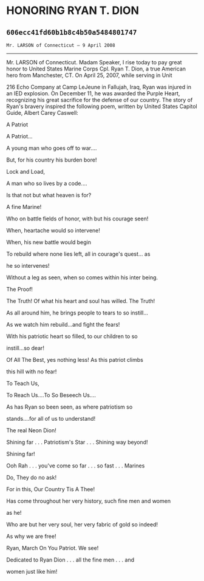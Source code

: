 # HONORING RYAN T. DION
## `606ecc41fd60b1b8c4b50a5484801747`
`Mr. LARSON of Connecticut — 9 April 2008`

---


Mr. LARSON of Connecticut. Madam Speaker, I rise today to pay great 
honor to United States Marine Corps Cpl. Ryan T. Dion, a true American 
hero from Manchester, CT. On April 25, 2007, while serving in Unit


216 Echo Company at Camp LeJeune in Fallujah, Iraq, Ryan was injured in 
an IED explosion. On December 11, he was awarded the Purple Heart, 
recognizing his great sacrifice for the defense of our country. The 
story of Ryan's bravery inspired the following poem, written by United 
States Capitol Guide, Albert Carey Caswell:
















 A Patriot



 A Patriot...


 A young man who goes off to war....


 But, for his country his burden bore!


 Lock and Load,


 A man who so lives by a code....


 Is that not but what heaven is for?


 A fine Marine!


 Who on battle fields of honor, with but his courage seen!


 When, heartache would so intervene!


 When, his new battle would begin


 To rebuild where none lies left, all in courage's quest... as 





 he so intervenes!


 Without a leg as seen, when so comes within his inter being.


 The Proof!


 The Truth! Of what his heart and soul has willed. The Truth!


 As all around him, he brings people to tears to so instill...


 As we watch him rebuild...and fight the fears!


 With his patriotic heart so filled, to our children to so 





 instill...so dear!


 Of All The Best, yes nothing less! As this patriot climbs 





 this hill with no fear!


 To Teach Us,


 To Reach Us....To So Beseech Us....


 As has Ryan so been seen, as where patriotism so 





 stands....for all of us to understand!


 The real Neon Dion!


 Shining far . . . Patriotism's Star . . . Shining way beyond! 





 Shining far!


 Ooh Rah . . . you've come so far . . . so fast . . . Marines 





 Do, They do no ask!


 For in this, Our Country Tis A Thee!


 Has come throughout her very history, such fine men and women 





 as he!


 Who are but her very soul, her very fabric of gold so indeed! 





 As why we are free!


 Ryan, March On You Patriot. We see!



 Dedicated to Ryan Dion . . . all the fine men . . . and 


 women just like him!
